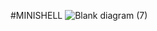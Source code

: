 #MINISHELL
![Blank diagram (7)](https://user-images.githubusercontent.com/83135082/221954944-a38e5e54-3eaa-453e-bd1e-bfe7f49e245d.png)
